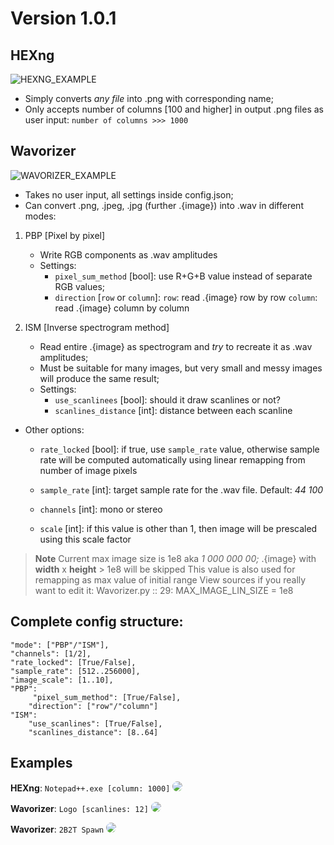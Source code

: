 # Version 1.0.1

## HEXng

![HEXNG_EXAMPLE](Examples/Hexng_1.png)

- Simply converts _any file_  into .png with corresponding name;
- Only accepts number of columns  [100 and higher] in output .png files as user input:
`number of columns >>> 1000`

## Wavorizer

![WAVORIZER_EXAMPLE](Examples/Wavorizer_1.png)

- Takes no user input, all settings inside config.json;
- Can convert .png, .jpeg, .jpg (further .{image}) into .wav in different modes:
1.  PBP [Pixel by pixel]
    - Write RGB components as .wav amplitudes 
    - Settings: 
      - `pixel_sum_method` [bool]: use R+G+B value instead of separate RGB values;
      - `direction` [`row` or `column`]:
       `row`: read .{image} row by row
       `column`: read .{image} column by column

2. ISM [Inverse spectrogram method]
    - Read entire .{image} as spectrogram and _try_ to recreate it as .wav amplitudes;
    - Must be suitable for many images, but very small and messy images will produce the same result;
    - Settings: 
      - `use_scanlinees` [bool]: should it draw scanlines or not?
      - `scanlines_distance` [int]: distance between each scanline
 
- Other options:
  - `rate_locked` [bool]: if true, use `sample_rate` value, otherwise
    sample rate will be computed automatically using linear remapping from
    number of image pixels

  - `sample_rate` [int]: target sample rate for the .wav file. Default: _44 100_
  - `channels` [int]: mono or stereo
  - `scale` [int]: if this value is other than 1, then image will be prescaled 
    using this scale factor

> **Note**
> Current max image size is 1e8 aka _1 000 000 00;_ 
> .{image} with **width** x **height** > 1e8 will be skipped
> This value is also used for remapping as max value of initial range
> View sources if you really want to edit it:
> Wavorizer.py :: 29: MAX_IMAGE_LIN_SIZE = 1e8

## Complete config structure:
```
"mode": ["PBP"/"ISM"],
"channels": [1/2],
"rate_locked": [True/False],
"sample_rate": [512..256000],
"image_scale": [1..10],
"PBP":
     "pixel_sum_method": [True/False],
    "direction": ["row"/"column"]
"ISM":
    "use_scanlines": [True/False],
    "scanlines_distance": [8..64]
```


## Examples

**HEXng**: `Notepad++.exe [column: 1000]`
<img src="Examples/notepad++.exe.png" style="border-radius: 32px"> 

**Wavorizer**: `Logo [scanlines: 12]`
<img src="Examples/Logo_Both.png" style="border-radius: 32px"> 

**Wavorizer**: `2B2T Spawn`
<img src="Examples/2B2T.png" style="border-radius: 32px"> 




